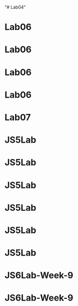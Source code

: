 "# Lab04" 
# Lab06
# Lab06
# Lab06
# Lab06
# Lab07
# JS5Lab
# JS5Lab
# JS5Lab
# JS5Lab
# JS5Lab
# JS5Lab
# JS6Lab-Week-9
# JS6Lab-Week-9
